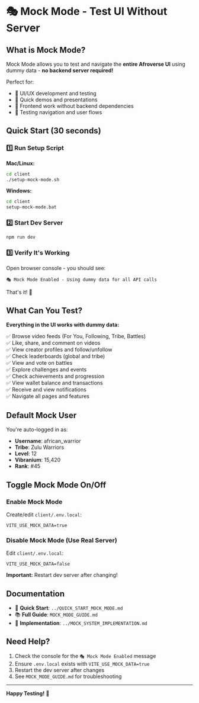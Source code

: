 # 🎭 Mock Mode - Test UI Without Server

## What is Mock Mode?

Mock Mode allows you to test and navigate the **entire Afroverse UI** using dummy data - **no backend server required!**

Perfect for:
- 🎨 UI/UX development and testing
- 🚀 Quick demos and presentations  
- 📱 Frontend work without backend dependencies
- 🧪 Testing navigation and user flows

## Quick Start (30 seconds)

### 1️⃣ Run Setup Script

**Mac/Linux:**
```bash
cd client
./setup-mock-mode.sh
```

**Windows:**
```cmd
cd client
setup-mock-mode.bat
```

### 2️⃣ Start Dev Server

```bash
npm run dev
```

### 3️⃣ Verify It's Working

Open browser console - you should see:
```
🎭 Mock Mode Enabled - Using dummy data for all API calls
```

That's it! 🎉

## What Can You Test?

**Everything in the UI works with dummy data:**

✅ Browse video feeds (For You, Following, Tribe, Battles)  
✅ Like, share, and comment on videos  
✅ View creator profiles and follow/unfollow  
✅ Check leaderboards (global and tribe)  
✅ View and vote on battles  
✅ Explore challenges and events  
✅ Check achievements and progression  
✅ View wallet balance and transactions  
✅ Receive and view notifications  
✅ Navigate all pages and features  

## Default Mock User

You're auto-logged in as:
- **Username**: african_warrior
- **Tribe**: Zulu Warriors  
- **Level**: 12
- **Vibranium**: 15,420
- **Rank**: #45

## Toggle Mock Mode On/Off

### Enable Mock Mode
Create/edit `client/.env.local`:
```env
VITE_USE_MOCK_DATA=true
```

### Disable Mock Mode (Use Real Server)
Edit `client/.env.local`:
```env
VITE_USE_MOCK_DATA=false
```

**Important:** Restart dev server after changing!

## Documentation

- 📖 **Quick Start**: `../QUICK_START_MOCK_MODE.md`
- 📚 **Full Guide**: `MOCK_MODE_GUIDE.md`
- 🔧 **Implementation**: `../MOCK_SYSTEM_IMPLEMENTATION.md`

## Need Help?

1. Check the console for the `🎭 Mock Mode Enabled` message
2. Ensure `.env.local` exists with `VITE_USE_MOCK_DATA=true`
3. Restart the dev server after changes
4. See `MOCK_MODE_GUIDE.md` for troubleshooting

---

**Happy Testing!** 🚀

